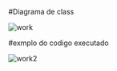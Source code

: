 
#Diagrama de class

![work](https://github.com/MauricioMiranda20/empresa_hora/assets/64110966/2f53b6c6-6be3-4024-a4ff-71bdcfe8352f)

#exmplo do codigo executado

![work2](https://github.com/MauricioMiranda20/empresa_hora/assets/64110966/3abaf235-0afe-4d0b-8a8d-4789c49cfa5c)
